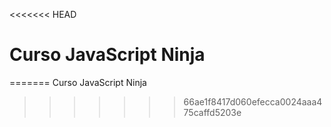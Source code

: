 <<<<<<< HEAD
# Curso JavaScript Ninja 
=======
Curso JavaScript Ninja 
>>>>>>> 66ae1f8417d060efecca0024aaa475caffd5203e

